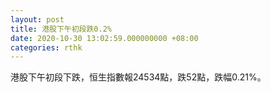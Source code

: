 ```yaml
---
layout: post
title: 港股下午初段跌0.2%
date: 2020-10-30 13:02:59.000000000 +08:00
categories: rthk
---
```


港股下午初段下跌，恒生指數報24534點，跌52點，跌幅0.21%。
